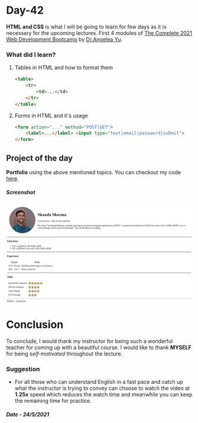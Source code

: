# Day-42

**HTML and CSS** is what I will be going to learn for few days as it is necessary for the upcoming lectures. First 4 modules of [The Complete 2021 Web Development Bootcamp](https://www.udemy.com/course/the-complete-web-development-bootcamp/) by  [Dr.Angelea Yu](https://www.udemy.com/user/4b4368a3-b5c8-4529-aa65-2056ec31f37e/). 

### What did I learn?

1. Tables in HTML and how to format them

   ```html
   <table>
       <tr>
           <td>...</td>
       </tr>
   </table>
   ```

2. Forms in HTML and it's usage

   ```html
   <form action="..." method="POST|GET">
       <label>...</label> <input type="text|email|password|submit">
   </form>
   ```

   

## Project of the day

**Portfolio** using the above mentioned topics. You can checkout my code [here](Website-1/index.html). 

##### Screenshot

![Website](images/d42.jpg)

# Conclusion

To conclude, I would thank my instructor for being such a wonderful teacher for coming up with a beautiful course. I would like to thank **MYSELF** for being _self-motivated_ throughout the lecture. 

### Suggestion

- For all those who can understand English in a fast pace and catch up what the instructor is trying to convey can choose to watch the video at **1.25x** speed which reduces the watch time and meanwhile you can keep the remaining time for practice.

##### Date - 24/5/2021